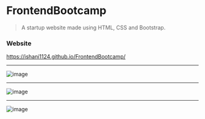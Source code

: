 # FrontendBootcamp
> A startup website made using HTML, CSS and Bootstrap. 


### Website
https://ishani1124.github.io/FrontendBootcamp/

<hr>

![image](https://user-images.githubusercontent.com/83009295/154720820-90afe554-ae59-4359-a36f-d056606fd167.png)
<hr>

![image](https://user-images.githubusercontent.com/83009295/154720989-b6daa7c1-e103-4ebf-a81a-e0cabd75cbf5.png)
<hr>

![image](https://user-images.githubusercontent.com/83009295/154721148-52e6c495-45dc-4d54-bbdf-d63d6e43a721.png)

